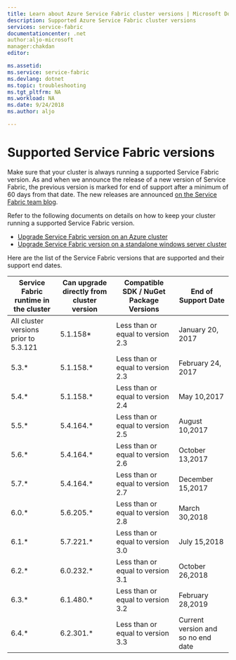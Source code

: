 ```yaml
---
title: Learn about Azure Service Fabric cluster versions | Microsoft Docs
description: Supported Azure Service Fabric cluster versions
services: service-fabric
documentationcenter: .net
author:aljo-microsoft
manager:chakdan
editor: 

ms.assetid: 
ms.service: service-fabric
ms.devlang: dotnet
ms.topic: troubleshooting
ms.tgt_pltfrm: NA
ms.workload: NA
ms.date: 9/24/2018
ms.author: aljo

---
```

# Supported Service Fabric versions

Make sure that your cluster is always running a supported Service Fabric version. As and when we announce the release of a new version of Service Fabric, the previous version is marked for end of support after a minimum of 60 days from that date. The new releases are announced [on the Service Fabric team blog](https://blogs.msdn.microsoft.com/azureservicefabric/).

Refer to the following documents on details on how to keep your cluster running a supported Service Fabric version.

- [Upgrade Service Fabric version on an Azure cluster ](service-fabric-cluster-upgrade.md)
- [Upgrade Service Fabric version on a standalone windows server cluster ](service-fabric-cluster-upgrade-windows-server.md)

Here are the list of the Service Fabric versions that are supported and their support end dates.

| **Service Fabric runtime in the cluster** | **Can upgrade directly from cluster version** |**Compatible SDK / NuGet Package Versions** | **End of Support Date** |
| --- | --- |--- | --- |
| All cluster versions prior to 5.3.121 | 5.1.158* |Less than or equal to version  2.3 |January 20, 2017 |
| 5.3.* | 5.1.158.* |Less than or equal to version  2.3 |February 24, 2017 |
| 5.4.* | 5.1.158.* |Less than or equal to version  2.4 |May 10,2017       |
| 5.5.* | 5.4.164.* |Less than or equal to version  2.5 |August 10,2017    |
| 5.6.* | 5.4.164.* |Less than or equal to version  2.6 |October 13,2017   |
| 5.7.* | 5.4.164.* |Less than or equal to version  2.7 |December 15,2017  |
| 6.0.* | 5.6.205.* |Less than or equal to version  2.8 |March 30,2018     |
| 6.1.* | 5.7.221.* |Less than or equal to version  3.0 |July 15,2018      |
| 6.2.* | 6.0.232.* |Less than or equal to version  3.1 |October 26,2018   |
| 6.3.* | 6.1.480.* |Less than or equal to version  3.2 |February 28,2019  |
| 6.4.* | 6.2.301.* |Less than or equal to version  3.3 |Current version and so no end date |